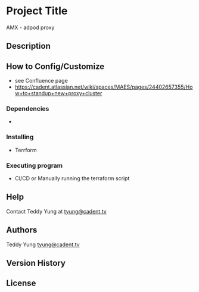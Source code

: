 # Project Title

AMX - adpod proxy

## Description

## How to Config/Customize
* see Confluence page 
* https://cadent.atlassian.net/wiki/spaces/MAES/pages/24402657355/How+to+standup+new+proxy+cluster


### Dependencies

* 

### Installing

* Terrform

### Executing program

* CI/CD or Manually running the terraform script

## Help
Contact Teddy Yung   at  tyung@cadent.tv


## Authors

Teddy Yung
tyung@cadent.tv

## Version History


## License

